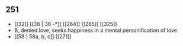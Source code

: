 ## 251
- [[32]] [[36 | 36 -*]] [[264]] [[285]] [[325]] 
- B, denied love, seeks happiness in a mental personification of love
- [[58 | 58a, b, c]] [[271]] 

